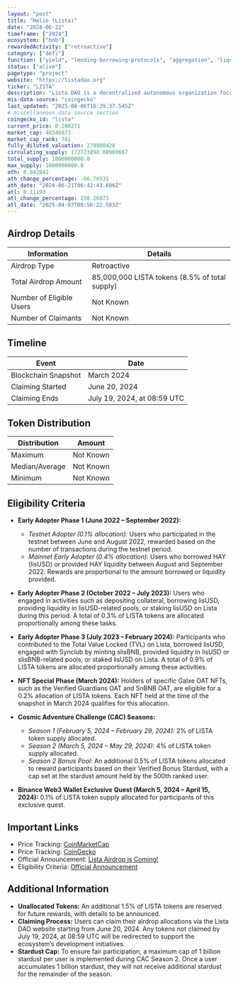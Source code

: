 ```yaml
---
layout: "post"
title: "Helio (Lista)"
date: "2024-06-22"
timeframe: ["2024"]
ecosystem: ["bnb"]
rewardedActivity: ["retroactive"]
category: ["defi"]
function: ["yield", "lending-borrowing-protocols", "aggregation", "liquid-staking", "liquid-staking-tokens", "decentralized-finance"]
status: ["alive"]
pagetype: "project"
website: "https://listadao.org"
ticker: "LISTA"
description: "Lista DAO is a decentralized autonomous organization focusing on creating a comprehensive DeFi ecosystem."
mis-data-source: "coingecko"
last_updated: "2025-08-06T18:29:37.545Z"
# miscellaneous data source section
coingecko_id: "lista"
current_price: 0.280271
market_cap: 48346873
market_cap_rank: 781
fully_diluted_valuation: 279908420
circulating_supply: 172723898.08909667
total_supply: 1000000000.0
max_supply: 1000000000.0
ath: 0.842842
ath_change_percentage: -66.76531
ath_date: "2024-06-21T06:42:43.606Z"
atl: 0.11193
atl_change_percentage: 150.26073
atl_date: "2025-04-07T06:56:22.583Z"
---
```


## Airdrop Details

| Information              | Details                                        |
| ------------------------ | ---------------------------------------------- |
| Airdrop Type             | Retroactive                                    |
| Total Airdrop Amount     | 85,000,000 LISTA tokens (8.5% of total supply) |
| Number of Eligible Users | Not Known                                      |
| Number of Claimants      | Not Known                                      |

## Timeline

| Event               | Date                        |
| ------------------- | --------------------------- |
| Blockchain Snapshot | March 2024                  |
| Claiming Started    | June 20, 2024               |
| Claiming Ends       | July 19, 2024, at 08:59 UTC |

## Token Distribution

| Distribution   | Amount    |
| -------------- | --------- |
| Maximum        | Not Known |
| Median/Average | Not Known |
| Minimum        | Not Known |

## Eligibility Criteria

- **Early Adopter Phase 1 (June 2022 – September 2022):**

  - _Testnet Adopter (0.1% allocation):_ Users who participated in the testnet between June and August 2022, rewarded based on the number of transactions during the testnet period.
  - _Mainnet Early Adopter (0.4% allocation):_ Users who borrowed HAY (lisUSD) or provided HAY liquidity between August and September 2022. Rewards are proportional to the amount borrowed or liquidity provided.

- **Early Adopter Phase 2 (October 2022 – July 2023):** Users who engaged in activities such as depositing collateral, borrowing lisUSD, providing liquidity in lisUSD-related pools, or staking lisUSD on Lista during this period. A total of 0.3% of LISTA tokens are allocated proportionally among these tasks.

- **Early Adopter Phase 3 (July 2023 – February 2024):** Participants who contributed to the Total Value Locked (TVL) on Lista, borrowed lisUSD, engaged with Synclub by minting slisBNB, provided liquidity in lisUSD or slisBNB-related pools, or staked lisUSD on Lista. A total of 0.9% of LISTA tokens are allocated proportionally among these activities.

- **NFT Special Phase (March 2024):** Holders of specific Galxe OAT NFTs, such as the Verified Guardians OAT and SnBNB OAT, are eligible for a 0.2% allocation of LISTA tokens. Each NFT held at the time of the snapshot in March 2024 qualifies for this allocation.

- **Cosmic Adventure Challenge (CAC) Seasons:**

  - _Season 1 (February 5, 2024 – February 29, 2024):_ 2% of LISTA token supply allocated.
  - _Season 2 (March 5, 2024 – May 29, 2024):_ 4% of LISTA token supply allocated.
  - _Season 2 Bonus Pool:_ An additional 0.5% of LISTA tokens allocated to reward participants based on their Verified Bonus Stardust, with a cap set at the stardust amount held by the 500th ranked user.

- **Binance Web3 Wallet Exclusive Quest (March 5, 2024 – April 15, 2024):** 0.1% of LISTA token supply allocated for participants of this exclusive quest.

## Important Links

- Price Tracking: [CoinMarketCap](https://coinmarketcap.com/currencies/lista)
- Price Tracking: [CoinGecko](https://www.coingecko.com/en/coins/lista)
- Official Announcement: [Lista Airdrop is Coming!](https://medium.com/listadao/lista-airdrop-is-coming-62158e6f3fbd)
- Eligibility Criteria: [Official Announcement](https://medium.com/listadao/lista-airdrop-is-coming-62158e6f3fbd)

## Additional Information

- **Unallocated Tokens:** An additional 1.5% of LISTA tokens are reserved for future rewards, with details to be announced.
- **Claiming Process:** Users can claim their airdrop allocations via the Lista DAO website starting from June 20, 2024. Any tokens not claimed by July 19, 2024, at 08:59 UTC will be redirected to support the ecosystem’s development initiatives.
- **Stardust Cap:** To ensure fair participation, a maximum cap of 1 billion stardust per user is implemented during CAC Season 2. Once a user accumulates 1 billion stardust, they will not receive additional stardust for the remainder of the season.